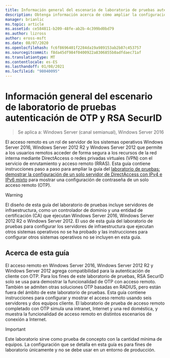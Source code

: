 ```yaml
---
title: Información general del escenario de laboratorio de pruebas autenticación de OTP y RSA SecurID
description: Obtenga información acerca de cómo ampliar la configuración de la configuración de un solo servidor de DirectAccess con la guía del laboratorio de pruebas IPv4 e IPv6 mixta para mostrar una configuración de contraseña de un solo acceso remoto (OTP).
manager: brianlic
ms.topic: article
ms.assetid: ce584811-b209-48fe-ab2b-4c399bd0bd79
ms.author: lizross
author: eross-msft
ms.date: 08/07/2020
ms.openlocfilehash: fc6f8696401f2284da19a989153ab2b87c453757
ms.sourcegitcommit: f8da45df984f0400922a8306855b0adfdaec71af
ms.translationtype: MT
ms.contentlocale: es-ES
ms.lasthandoff: 01/08/2021
ms.locfileid: "98040095"
---
```

# <a name="overview-of-the-test-lab-scenario-otp-authentication-and-rsa-securid"></a>Información general del escenario de laboratorio de pruebas autenticación de OTP y RSA SecurID

>Se aplica a: Windows Server (canal semianual), Windows Server 2016

El acceso remoto es un rol de servidor de los sistemas operativos Windows Server 2016, Windows Server 2012 R2 y Windows Server 2012 que permite a los usuarios remotos acceder de forma segura a los recursos de la red interna mediante DirectAccess o redes privadas virtuales (VPN) con el servicio de enrutamiento y acceso remoto (RRAS). Esta guía contiene instrucciones paso a paso para ampliar la guía del [laboratorio de pruebas: demostrar la configuración de un solo servidor de DirectAccess con IPv4 e IPv6 mixto](https://go.microsoft.com/fwlink/p/?LinkId=237004) para mostrar una configuración de contraseña de un solo acceso remoto (OTP).

> [!WARNING]
> El diseño de esta guía del laboratorio de pruebas incluye servidores de infraestructura, como un controlador de dominio y una entidad de certificación (CA) que ejecutan Windows Server 2016, Windows Server 2012 R2 o Windows Server 2012. El uso de esta guía del laboratorio de pruebas para configurar los servidores de infraestructura que ejecutan otros sistemas operativos no se ha probado y las instrucciones para configurar otros sistemas operativos no se incluyen en esta guía.

## <a name="about-this-guide"></a>Acerca de esta guía
El acceso remoto en Windows Server 2016, Windows Server 2012 R2 y Windows Server 2012 agrega compatibilidad para la autenticación de cliente con OTP. Para los fines de este laboratorio de pruebas, RSA SecurID solo se usa para demostrar la funcionalidad de OTP con acceso remoto. También se admiten otras soluciones OTP basadas en RADIUS, pero están fuera del ámbito de este laboratorio de pruebas. Esta guía contiene instrucciones para configurar y mostrar el acceso remoto usando seis servidores y dos equipos cliente. El laboratorio de prueba de acceso remoto completado con OTP simula una intranet, Internet y una red doméstica, y muestra la funcionalidad de acceso remoto en distintos escenarios de conexión a Internet.

> [!IMPORTANT]
> Este laboratorio sirve como prueba de concepto con la cantidad mínima de equipos. La configuración que se detalla en esta guía es para fines de laboratorio únicamente y no se debe usar en un entorno de producción.



